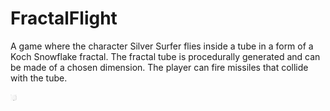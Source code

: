 # FractalFlight
A game where the character Silver Surfer flies inside a tube in a form of a Koch Snowflake fractal. The fractal tube is procedurally generated and can be made of a chosen dimension. The player can fire missiles that collide with the tube. 

<img src="https://github.com/FireDweller/FractalFlight/blob/master/screenshot1.JPG" alt="Mountain View" style="width:10px; height:10px;">
